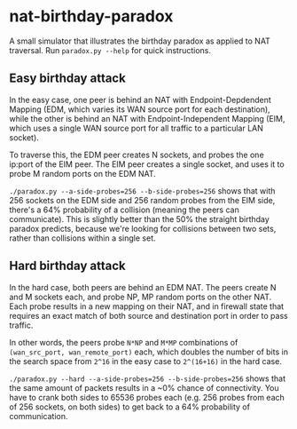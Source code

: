 # nat-birthday-paradox

A small simulator that illustrates the birthday paradox as applied to
NAT traversal. Run `paradox.py --help` for quick instructions.

## Easy birthday attack

In the easy case, one peer is behind an NAT with Endpoint-Depdendent
Mapping (EDM, which varies its WAN source port for each destination),
while the other is behind an NAT with Endpoint-Independent Mapping
(EIM, which uses a single WAN source port for all traffic to a
particular LAN socket).

To traverse this, the EDM peer creates N sockets, and probes the one
ip:port of the EIM peer. The EIM peer creates a single socket, and
uses it to probe M random ports on the EDM NAT.

`./paradox.py --a-side-probes=256 --b-side-probes=256` shows that with
256 sockets on the EDM side and 256 random probes from the EIM side,
there's a 64% probability of a collision (meaning the peers can
communicate). This is slightly better than the 50% the straight
birthday paradox predicts, because we're looking for collisions
between two sets, rather than collisions within a single set.

## Hard birthday attack

In the hard case, both peers are behind an EDM NAT. The peers create N
and M sockets each, and probe NP, MP random ports on the other
NAT. Each probe results in a new mapping on their NAT, and in firewall
state that requires an exact match of both source and destination port
in order to pass traffic.

In other words, the peers probe `N*NP` and `M*MP` combinations of
`(wan_src_port, wan_remote_port)` each, which doubles the number of
bits in the search space from `2^16` in the easy case to `2^(16+16)`
in the hard case.

`./paradox.py --hard --a-side-probes=256 --b-side-probes=256` shows
that the same amount of packets results in a ~0% chance of
connectivity. You have to crank both sides to 65536 probes each
(e.g. 256 probes from each of 256 sockets, on both sides) to get back
to a 64% probability of communication.
